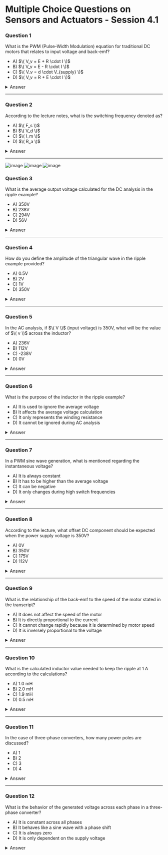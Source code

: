
# Multiple Choice Questions on Sensors and Actuators - Session 4.1

### Question 1
What is the PWM (Pulse-Width Modulation) equation for traditional DC motors that relates to input voltage and back-emf?
- A) $\( V_v = E + R \cdot I \)$
- B) $\( V_v = E - R \cdot I \)$
- C) $\( V_v = d \cdot V_{supply} \)$
- D) $\( V_v = R + E \cdot I \)$

<details>
<summary>Answer</summary>
A) $\( V_v = E + R \cdot I \)$
</details>

---

### Question 2
According to the lecture notes, what is the switching frequency denoted as?
- A) $\( F_s \)$
- B) $\( V_d \)$
- C) $\( I_m \)$
- D) $\( R_a \)$

<details>
<summary>Answer</summary>
A) $\( F_s \)$
</details>

---
![image](https://github.com/user-attachments/assets/7fdabac1-2aa7-40d7-991e-4fc00271a8dd)
![image](https://github.com/user-attachments/assets/a0c9705c-3500-43c8-8fa0-2373f4be3ac7)
![image](https://github.com/user-attachments/assets/3bb0e1f0-c2b2-475a-9aed-69fbb0b7e59d)

### Question 3

What is the average output voltage calculated for the DC analysis in the ripple example?
- A) 350V
- B) 238V
- C) 294V
- D) 56V

<details>
<summary>Answer</summary>
B) 238V
</details>

---

### Question 4
How do you define the amplitude of the triangular wave in the ripple example provided?
- A) 0.5V
- B) 2V
- C) 1V
- D) 350V

<details>
<summary>Answer</summary>
C) 1V
</details>

---

### Question 5
In the AC analysis, if $\( V \)$ (input voltage) is 350V, what will be the value of $\( v \)$ across the inductor?
- A) 236V
- B) 112V
- C) -238V
- D) 0V

<details>
<summary>Answer</summary>
B) 112V
</details>

---

### Question 6
What is the purpose of the inductor in the ripple example?
- A) It is used to ignore the average voltage
- B) It affects the average voltage calculation
- C) It only represents the winding resistance
- D) It cannot be ignored during AC analysis

<details>
<summary>Answer</summary>
D) It cannot be ignored during AC analysis
</details>

---

### Question 7
In a PWM sine wave generation, what is mentioned regarding the instantaneous voltage?
- A) It is always constant
- B) It has to be higher than the average voltage
- C) It can be negative
- D) It only changes during high switch frequencies

<details>
<summary>Answer</summary>
C) It can be negative
</details>

---

### Question 8
According to the lecture, what offset DC component should be expected when the power supply voltage is 350V?
- A) 0V
- B) 350V
- C) 175V
- D) 112V

<details>
<summary>Answer</summary>
C) 175V
</details>

---

### Question 9
What is the relationship of the back-emf to the speed of the motor stated in the transcript?
- A) It does not affect the speed of the motor
- B) It is directly proportional to the current
- C) It cannot change rapidly because it is determined by motor speed
- D) It is inversely proportional to the voltage

<details>
<summary>Answer</summary>
C) It cannot change rapidly because it is determined by motor speed
</details>

---

### Question 10
What is the calculated inductor value needed to keep the ripple at 1 A according to the calculations?
- A) 1.0 mH
- B) 2.0 mH
- C) 1.9 mH
- D) 0.5 mH

<details>
<summary>Answer</summary>
C) 1.9 mH
</details>

---

### Question 11
In the case of three-phase converters, how many power poles are discussed?
- A) 1
- B) 2
- C) 3
- D) 4

<details>
<summary>Answer</summary>
C) 3
</details>

---

### Question 12
What is the behavior of the generated voltage across each phase in a three-phase converter?
- A) It is constant across all phases
- B) It behaves like a sine wave with a phase shift
- C) It is always zero
- D) It is only dependent on the supply voltage

<details>
<summary>Answer</summary>
B) It behaves like a sine wave with a phase shift
</details>

